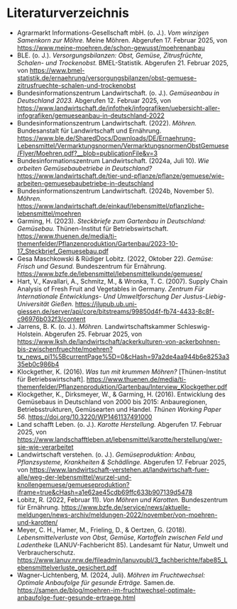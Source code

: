 # Literaturverzeichnis

- Agrarmarkt Informations-Gesellschaft mbH. (o. J.). *Vom winzigen Samenkorn zur Möhre.* Meine Möhren. Abgerufen 17. Februar 2025, von <https://www.meine-moehren.de/schon-gewusst/moehrenanbau>
- BLE. (o. J.). *Versorgungsbilanzen: Obst, Gemüse, Zitrusfrüchte, Schalen- und Trockenobst.* BMEL-Statistik. Abgerufen 21. Februar 2025, von <https://www.bmel-statistik.de/ernaehrung/versorgungsbilanzen/obst-gemuese-zitrusfruechte-schalen-und-trockenobst>
- Bundesinformationszentrum Landwirtschaft. (o. J.). *Gemüseanbau in Deutschland 2023.* Abgerufen 12. Februar 2025, von <https://www.landwirtschaft.de/infothek/infografiken/uebersicht-aller-infografiken/gemueseanbau-in-deutschland-2022>
- Bundesinformationszentrum Landwirtschaft. (2022). *Möhren.* Bundesanstalt für Landwirtschaft und Ernährung. <https://www.ble.de/SharedDocs/Downloads/DE/Ernaehrung-Lebensmittel/Vermarktungsnormen/VermarktungsnormenObstGemuese/Flyer/Moehren.pdf?__blob=publicationFile&v=3>
- Bundesinformationszentrum Landwirtschaft. (2024a, Juli 10). *Wie arbeiten Gemüsebaubetriebe in Deutschland?* <https://www.landwirtschaft.de/tier-und-pflanze/pflanze/gemuese/wie-arbeiten-gemuesebaubetriebe-in-deutschland>
- Bundesinformationszentrum Landwirtschaft. (2024b, November 5). *Möhren.* <https://www.landwirtschaft.de/einkauf/lebensmittel/pflanzliche-lebensmittel/moehren>
- Garming, H. (2023). *Steckbriefe zum Gartenbau in Deutschland: Gemüsebau.* Thünen-Institut für Betriebswirtschaft. <https://www.thuenen.de/media/ti-themenfelder/Pflanzenproduktion/Gartenbau/2023-10-17_Steckbrief_Gemuesebau.pdf>
- Gesa Maschkowski & Rüdiger Lobitz. (2022, Oktober 22). *Gemüse: Frisch und Gesund.* Bundeszentrum für Ernährung. <https://www.bzfe.de/lebensmittel/lebensmittelkunde/gemuese/>
- Hart, V., Kavallari, A., Schmitz, M., & Wronka, T. C. (2007). Supply Chain Analysis of Fresh Fruit and Vegetables in Germany. *Zentrum Für Internationale Entwicklungs- Und Umweltforschung Der Justus-Liebig-Universität Gießen.* <https://jlupub.ub.uni-giessen.de/server/api/core/bitstreams/99850d4f-fb74-4433-8c8f-c96976b032f3/content>
- Jarrens, B. K. (o. J.). *Möhren.* Landwirtschaftskammer Schleswig-Holstein. Abgerufen 25. Februar 2025, von <https://www.lksh.de/landwirtschaft/ackerkulturen-von-ackerbohnen-bis-zwischenfruechte/moehren?tx_news_pi1%5BcurrentPage%5D=0&cHash=97a2de4aa944b6e8253a335eb0c986b4>
- Klockgether, K. (2016). *Was tun mit krummen Möhren?* [Thünen-Institut für Betriebswirtschaft]. <https://www.thuenen.de/media/ti-themenfelder/Pflanzenproduktion/Gartenbau/Interview_Klockgether.pdf>
- Klockgether, K., Dirksmeyer, W., & Garming, H. (2016). Entwicklung des Gemüsebaus in Deutschland von 2000 bis 2015: Anbauregionen, Betriebsstrukturen, Gemüsearten und Handel. *Thünen Working Paper 56.* <https://doi.org/10.3220/WP1461137491000>
- Land schafft Leben. (o. J.). *Karotte Herstellung.* Abgerufen 17. Februar 2025, von <https://www.landschafftleben.at/lebensmittel/karotte/herstellung/wer-sie-wie-verarbeitet>
- Landwirtschaft verstehen. (o. J.). *Gemüseproduktion: Anbau, Pflanzsysteme, Krankheiten & Schädlinge.* Abgerufen 17. Februar 2025, von <https://www.landwirtschaft-verstehen.at/landwirtschaft-fuer-alle/weg-der-lebensmittel/wurzel-und-knollengemuese/gemueseproduktion?iframe=true&cHash=a1e62ae45cdb69ffc633b907139d5478>
- Lobitz, R. (2022, Februar 11). *Von Möhren und Karotten.* Bundeszentrum für Ernährung. <https://www.bzfe.de/service/news/aktuelle-meldungen/news-archiv/meldungen-2022/november/von-moehren-und-karotten/>
- Meyer, C. H., Hamer, M., Frieling, D., & Oertzen, G. (2018). *Lebensmittelverluste von Obst, Gemüse, Kartoffeln zwischen Feld und Ladentheke* (LANUV-Fachbericht 85). Landesamt für Natur, Umwelt und Verbraucherschutz. <https://www.lanuv.nrw.de/fileadmin/lanuvpubl/3_fachberichte/fabe85_Lebensmittelverluste_gesichert.pdf>
- Wagner-Lichtenberg, M. (2024, Juli). *Möhren im Fruchtwechsel: Optimale Anbaufolge für gesunde Erträge.* Samen.de. <https://samen.de/blog/moehren-im-fruchtwechsel-optimale-anbaufolge-fuer-gesunde-ertraege.html>


